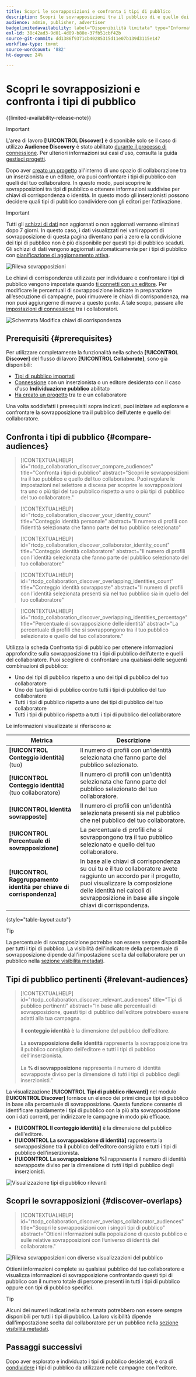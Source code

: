 ```yaml
---
title: Scopri le sovrapposizioni e confronta i tipi di pubblico
description: Scopri le sovrapposizioni tra il pubblico di e quello dei tuoi collaboratori. Scopri come scoprire i tipi di pubblico migliori da utilizzare nelle campagne.
audience: admin, publisher, advertiser
badgelimitedavailability: label="Disponibilità limitata" type="Informative" url="https://helpx.adobe.com/it/legal/product-descriptions/real-time-customer-data-platform-collaboration.html newtab=true"
exl-id: 38c42ad3-9d01-4d09-b80e-37fb51cbf42b
source-git-commit: dd1386f9371cb40285315d11e07b139d3115e147
workflow-type: tm+mt
source-wordcount: '882'
ht-degree: 24%

---
```


# Scopri le sovrapposizioni e confronta i tipi di pubblico

{{limited-availability-release-note}}

>[!IMPORTANT]
>
>L&#39;area di lavoro **[!UICONTROL Discover]** è disponibile solo se il caso di utilizzo **Audience Discovery** è stato abilitato [durante il processo di connessione](../connect/establishing-connections.md#connection-settings). Per ulteriori informazioni sui casi d&#39;uso, consulta la guida [gestisci progetti](./manage-projects.md#project-use-cases).

Dopo aver [creato un progetto](/help/guide/collaborate/manage-projects.md) all&#39;interno di uno spazio di collaborazione tra un inserzionista e un editore, ora puoi confrontare i tipi di pubblico con quelli del tuo collaboratore. In questo modo, puoi scoprire le sovrapposizioni tra tipi di pubblico e ottenere informazioni suddivise per chiavi di corrispondenza o identità. In questo modo gli inserzionisti possono decidere quali tipi di pubblico condividere con gli editori per l’attivazione.

>[!IMPORTANT]
>
>Tutti gli [schizzi di dati](/help/guide/glossary.md#sketches) non aggiornati o non aggiornati verranno eliminati dopo 7 giorni. In questo caso, i dati visualizzati nei vari rapporti di sovrapposizione di questa pagina diventano pari a zero e la condivisione dei tipi di pubblico non è più disponibile per questi tipi di pubblico scaduti. Gli schizzi di dati vengono aggiornati automaticamente per i tipi di pubblico con [pianificazione di aggiornamento attiva](/help/guide/setup/onboard-audiences.md#schedule).

![Rileva sovrapposizioni](/help/assets/collaborate/discover-overlaps/discover-overlaps.png)

Le chiavi di corrispondenza utilizzate per individuare e confrontare i tipi di pubblico vengono impostate quando [ti connetti con un editore](/help/guide/connect/establishing-connections.md#connection-settings). Per modificare le percentuali di sovrapposizione indicate in preparazione all’esecuzione di campagne, puoi rimuovere le chiavi di corrispondenza, ma non puoi aggiungerne di nuove a questo punto. A tale scopo, passare alle [impostazioni di connessione](/help/guide/connect/establishing-connections.md#connection-settings) tra i collaboratori.

![Schermata Modifica chiavi di corrispondenza](/help/assets/collaborate/discover-overlaps/edit-match-keys.png)

## Prerequisiti {#prerequisites}

Per utilizzare completamente la funzionalità nella scheda **[!UICONTROL Discover]** del flusso di lavoro **[!UICONTROL Collaborate]**, sono già disponibili:

* [Tipi di pubblico importati](/help/guide/setup/onboard-audiences.md)
* [Connessione](/help/guide/connect/establishing-connections.md) con un inserzionista o un editore desiderato con il caso d&#39;uso **Individuazione pubblico** abilitato
* [Ha creato un progetto](/help/guide/collaborate/manage-projects.md) tra te e un collaboratore

Una volta soddisfatti i prerequisiti sopra indicati, puoi iniziare ad esplorare e confrontare la sovrapposizione tra il pubblico dell’utente e quello del collaboratore.

## Confronta i tipi di pubblico {#compare-audiences}

>[!CONTEXTUALHELP]
>id="rtcdp_collaboration_discover_compare_audiences"
>title="Confronta i tipi di pubblico"
>abstract="Scopri le sovrapposizioni tra il tuo pubblico e quello del tuo collaboratore. Puoi regolare le impostazioni nel selettore a discesa per scoprire le sovrapposizioni tra uno o più tipi del tuo pubblico rispetto a uno o più tipi di pubblico del tuo collaboratore."

>[!CONTEXTUALHELP]
>id="rtcdp_collaboration_discover_your_identity_count"
>title="Conteggio identità personale"
>abstract="Il numero di profili con l’identità selezionata che fanno parte del tuo pubblico selezionato"

>[!CONTEXTUALHELP]
>id="rtcdp_collaboration_discover_collaborator_identity_count"
>title="Conteggio identità collaboratore"
>abstract="Il numero di profili con l’identità selezionata che fanno parte del pubblico selezionato del tuo collaboratore"

>[!CONTEXTUALHELP]
>id="rtcdp_collaboration_discover_overlapping_identities_count"
>title="Conteggio identità sovrapposte"
>abstract="Il numero di profili con l’identità selezionata presenti sia nel tuo pubblico sia in quello del tuo collaboratore"

>[!CONTEXTUALHELP]
>id="rtcdp_collaboration_discover_overlapping_identities_percentage"
>title="Percentuale di sovrapposizione delle identità"
>abstract="La percentuale di profili che si sovrappongono tra il tuo pubblico selezionato e quello del tuo collaboratore."

Utilizza la scheda Confronta tipi di pubblico per ottenere informazioni approfondite sulla sovrapposizione tra i tipi di pubblico dell’utente e quelli del collaboratore. Puoi scegliere di confrontare una qualsiasi delle seguenti combinazioni di pubblico:

* Uno dei tipi di pubblico rispetto a uno dei tipi di pubblico del tuo collaboratore
* Uno dei tuoi tipi di pubblico contro tutti i tipi di pubblico del tuo collaboratore
* Tutti i tipi di pubblico rispetto a uno dei tipi di pubblico del tuo collaboratore
* Tutti i tipi di pubblico rispetto a tutti i tipi di pubblico del collaboratore

Le informazioni visualizzate si riferiscono a:

| Metrica | Descrizione |
|---------|----------|
| **[!UICONTROL Conteggio identità]** (tuo) | Il numero di profili con un’identità selezionata che fanno parte del pubblico selezionato. |
| **[!UICONTROL Conteggio identità]** (tuo collaboratore) | Il numero di profili con un’identità selezionata che fanno parte del pubblico selezionato del tuo collaboratore. |
| **[!UICONTROL Identità sovrapposte]** | Il numero di profili con un’identità selezionata presenti sia nel pubblico che nel pubblico del tuo collaboratore. |
| **[!UICONTROL Percentuale di sovrapposizione]** | La percentuale di profili che si sovrappongono tra il tuo pubblico selezionato e quello del tuo collaboratore. |
| **[!UICONTROL Raggruppamento identità per chiave di corrispondenza]** | In base alle chiavi di corrispondenza su cui tu e il tuo collaboratore avete raggiunto un accordo per il progetto, puoi visualizzare la composizione delle identità nei calcoli di sovrapposizione in base alle singole chiavi di corrispondenza. |

{style="table-layout:auto"}

>[!TIP]
>
>La percentuale di sovrapposizione potrebbe non essere sempre disponibile per tutti i tipi di pubblico. La visibilità dell&#39;indicatore della percentuale di sovrapposizione dipende dall&#39;impostazione scelta dal collaboratore per un pubblico nella [sezione visibilità metadati](/help/guide/setup/onboard-audiences.md#metadata-visibility).

## Tipi di pubblico pertinenti {#relevant-audiences}

>[!CONTEXTUALHELP]
>id="rtcdp_collaboration_discover_relevant_audiences"
>title="Tipi di pubblico pertinenti"
>abstract="In base alle percentuali di sovrapposizione, questi tipi di pubblico dell’editore potrebbero essere adatti alla tua campagna. <br><br> Il <b>conteggio identità</b> è la dimensione del pubblico dell’editore. <br><br> La <b>sovrapposizione delle identità</b> rappresenta la sovrapposizione tra il pubblico consigliato dell’editore e tutti i tipi di pubblico dell’inserzionista. <br><br> La <b>% di sovrapposizione</b> rappresenta il numero di identità sovrapposte diviso per la dimensione di <i>tutti</i> i tipi di pubblico degli inserzionisti."

La visualizzazione **[!UICONTROL Tipi di pubblico rilevanti]** nel modulo **[!UICONTROL Discover]** fornisce un elenco dei primi cinque tipi di pubblico in base alla percentuale di sovrapposizione. Questa funzione consente di identificare rapidamente i tipi di pubblico con la più alta sovrapposizione con i dati correnti, per indirizzare le campagne in modo più efficace.

* **[!UICONTROL Il conteggio identità]** è la dimensione del pubblico dell&#39;editore.
* **[!UICONTROL La sovrapposizione di identità]** rappresenta la sovrapposizione tra il pubblico dell&#39;editore consigliato e tutti i tipi di pubblico dell&#39;inserzionista.
* **[!UICONTROL La sovrapposizione %]** rappresenta il numero di identità sovrapposte diviso per la dimensione di *tutti* i tipi di pubblico degli inserzionisti.

![Visualizzazione tipi di pubblico rilevanti](/help/assets/collaborate/discover-overlaps/relevant-audiences-highlighted.png)

## Scopri le sovrapposizioni {#discover-overlaps}

>[!CONTEXTUALHELP]
>id="rtcdp_collaboration_discover_overlaps_collaborator_audiences"
>title="Scopri le sovrapposizioni con i singoli tipi di pubblico"
>abstract="Ottieni informazioni sulla popolazione di questo pubblico e sulle relative sovrapposizioni con l’universo di identità del collaboratore."

![Rileva sovrapposizioni con diverse visualizzazioni del pubblico](/help/assets/collaborate/discover-overlaps/discover-overlaps-cards-view.png)

Ottieni informazioni complete su qualsiasi pubblico del tuo collaboratore e visualizza informazioni di sovrapposizione confrontando questi tipi di pubblico con il numero totale di persone presenti in tutti i tipi di pubblico oppure con tipi di pubblico specifici.

>[!TIP]
>
>Alcuni dei numeri indicati nella schermata potrebbero non essere sempre disponibili per tutti i tipi di pubblico. La loro visibilità dipende dall&#39;impostazione scelta dal collaboratore per un pubblico nella [sezione visibilità metadati](/help/guide/setup/onboard-audiences.md#metadata-visibility).

## Passaggi successivi

Dopo aver esplorato e individuato i tipi di pubblico desiderati, è ora di [condividere](/help/guide/collaborate/share.md) i tipi di pubblico da utilizzare nelle campagne con l&#39;editore.
